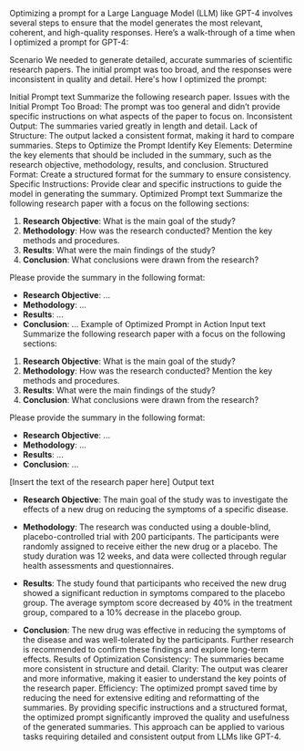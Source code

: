 Optimizing a prompt for a Large Language Model (LLM) like GPT-4 involves several steps to ensure that the model generates the most relevant, coherent, and high-quality responses. Here’s a walk-through of a time when I optimized a prompt for GPT-4:

Scenario
We needed to generate detailed, accurate summaries of scientific research papers. The initial prompt was too broad, and the responses were inconsistent in quality and detail. Here's how I optimized the prompt:

Initial Prompt
text
Summarize the following research paper.
Issues with the Initial Prompt
Too Broad: The prompt was too general and didn’t provide specific instructions on what aspects of the paper to focus on.
Inconsistent Output: The summaries varied greatly in length and detail.
Lack of Structure: The output lacked a consistent format, making it hard to compare summaries.
Steps to Optimize the Prompt
Identify Key Elements: Determine the key elements that should be included in the summary, such as the research objective, methodology, results, and conclusion.
Structured Format: Create a structured format for the summary to ensure consistency.
Specific Instructions: Provide clear and specific instructions to guide the model in generating the summary.
Optimized Prompt
text
Summarize the following research paper with a focus on the following sections:
1. **Research Objective**: What is the main goal of the study?
2. **Methodology**: How was the research conducted? Mention the key methods and procedures.
3. **Results**: What were the main findings of the study?
4. **Conclusion**: What conclusions were drawn from the research?

Please provide the summary in the following format:
- **Research Objective**: ...
- **Methodology**: ...
- **Results**: ...
- **Conclusion**: ...
Example of Optimized Prompt in Action
Input
text
Summarize the following research paper with a focus on the following sections:
1. **Research Objective**: What is the main goal of the study?
2. **Methodology**: How was the research conducted? Mention the key methods and procedures.
3. **Results**: What were the main findings of the study?
4. **Conclusion**: What conclusions were drawn from the research?

Please provide the summary in the following format:
- **Research Objective**: ...
- **Methodology**: ...
- **Results**: ...
- **Conclusion**: ...

[Insert the text of the research paper here]
Output
text
- **Research Objective**: The main goal of the study was to investigate the effects of a new drug on reducing the symptoms of a specific disease.

- **Methodology**: The research was conducted using a double-blind, placebo-controlled trial with 200 participants. The participants were randomly assigned to receive either the new drug or a placebo. The study duration was 12 weeks, and data were collected through regular health assessments and questionnaires.

- **Results**: The study found that participants who received the new drug showed a significant reduction in symptoms compared to the placebo group. The average symptom score decreased by 40% in the treatment group, compared to a 10% decrease in the placebo group.

- **Conclusion**: The new drug was effective in reducing the symptoms of the disease and was well-tolerated by the participants. Further research is recommended to confirm these findings and explore long-term effects.
Results of Optimization
Consistency: The summaries became more consistent in structure and detail.
Clarity: The output was clearer and more informative, making it easier to understand the key points of the research paper.
Efficiency: The optimized prompt saved time by reducing the need for extensive editing and reformatting of the summaries.
By providing specific instructions and a structured format, the optimized prompt significantly improved the quality and usefulness of the generated summaries. This approach can be applied to various tasks requiring detailed and consistent output from LLMs like GPT-4.

